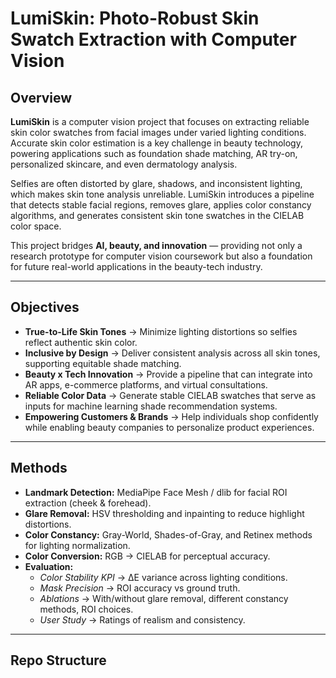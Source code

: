 # LumiSkin: Photo-Robust Skin Swatch Extraction with Computer Vision  

## Overview  
**LumiSkin** is a computer vision project that focuses on extracting reliable skin color swatches from facial images under varied lighting conditions. Accurate skin color estimation is a key challenge in beauty technology, powering applications such as foundation shade matching, AR try-on, personalized skincare, and even dermatology analysis.  

Selfies are often distorted by glare, shadows, and inconsistent lighting, which makes skin tone analysis unreliable. LumiSkin introduces a pipeline that detects stable facial regions, removes glare, applies color constancy algorithms, and generates consistent skin tone swatches in the CIELAB color space.  

This project bridges **AI, beauty, and innovation** — providing not only a research prototype for computer vision coursework but also a foundation for future real-world applications in the beauty-tech industry.  

---

## Objectives  
- **True-to-Life Skin Tones** → Minimize lighting distortions so selfies reflect authentic skin color.  
- **Inclusive by Design** → Deliver consistent analysis across all skin tones, supporting equitable shade matching.  
- **Beauty x Tech Innovation** → Provide a pipeline that can integrate into AR apps, e-commerce platforms, and virtual consultations.  
- **Reliable Color Data** → Generate stable CIELAB swatches that serve as inputs for machine learning shade recommendation systems.  
- **Empowering Customers & Brands** → Help individuals shop confidently while enabling beauty companies to personalize product experiences.  

---

## Methods  
- **Landmark Detection:** MediaPipe Face Mesh / dlib for facial ROI extraction (cheek & forehead).  
- **Glare Removal:** HSV thresholding and inpainting to reduce highlight distortions.  
- **Color Constancy:** Gray-World, Shades-of-Gray, and Retinex methods for lighting normalization.  
- **Color Conversion:** RGB → CIELAB for perceptual accuracy.  
- **Evaluation:**  
  - *Color Stability KPI* → ΔE variance across lighting conditions.  
  - *Mask Precision* → ROI accuracy vs ground truth.  
  - *Ablations* → With/without glare removal, different constancy methods, ROI choices.  
  - *User Study* → Ratings of realism and consistency.  

---

## Repo Structure  

